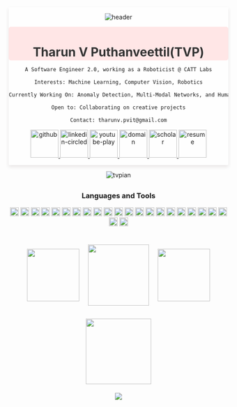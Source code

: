 
<div align="center" style="background-color: rgba(255, 255, 255, 0.8); border-radius: 0.2px; box-shadow: 0 4px 8px rgba(40, 0, 0, 0.1); padding: 0.2px;">

![header](https://capsule-render.vercel.app/api?type=venom&height=300&weight=400&color=gradient&text=TVPIAN&textBg=false&fontColor=5c32a8&&fontSize=80&reversal=false&section=header&stroke=000FF00&descSize=18&descAlign=75&descAlignY=63)
<div style="background-color: #ffe6e6; padding: 2px; border-radius: 5px;">
  <h1 style="color: #333; margin-bottom: 0; font-weight: bold">Tharun V Puthanveettil(TVP)</h1>
 <!-- <p style="color: #666; margin: 8px 0; font-weight: bold">A Software Engineer 2.0, working as a Roboticist @ CATT Labs</p>
  <p style="color: #666; margin: 8px 0; font-weight: bold"><strong>Interests:</strong> Machine Learning, Computer Vision, Robotics</p>
  <p style="color: #666; margin: 8px 0; font-weight: bold"><strong>Currently Working On:</strong> Anomaly Detection, Multi-Modal Networks, and Human-Robot Interaction</p>
  <p style="color: #666; margin: 8px 0; font-weight: bold"><strong>Open to:</strong> Collaborating on creative projects</p>
  <p style="color: #666; margin-bottom: 5px; font-weight: bold;"><strong>Contact:</strong> <a href="mailto:tharunv.pvit@gmail.com" style="color: #3498db; text-decoration: none;">tharunv.pvit@gmail.com</a></p> -->
</div>

```markdown
A Software Engineer 2.0, working as a Roboticist @ CATT Labs

Interests: Machine Learning, Computer Vision, Robotics

Currently Working On: Anomaly Detection, Multi-Modal Networks, and Human-Robot Interaction

Open to: Collaborating on creative projects

Contact: tharunv.pvit@gmail.com
```


 <!-- <a href="https://twitter.com/comicnerd07" target="blank"><img align="center" src="https://raw.githubusercontent.com/rahuldkjain/github-profile-readme-generator/master/src/images/icons/Social/twitter.svg" alt="comicnerd07" height="30" width="40" /></a> -->
<!--  <a href="https://www.linkedin.com/in/tvpian/" target="blank"><img align="center" src="https://raw.githubusercontent.com/rahuldkjain/github-profile-readme-generator/master/src/images/icons/Social/linked-in-alt.svg" alt="tvpian" height="30" width="40" /></a>
 <!-- <a href="https://instagram.com/sir_caustic" target="blank"><img align="center" src="https://raw.githubusercontent.com/rahuldkjain/github-profile-readme-generator/master/src/images/icons/Social/instagram.svg" alt="sir_caustic" height="30" width="40" /></a> -->
  <!--<a href="https://medium.com/bchukkal" target="blank"><img align="center" src="https://raw.githubusercontent.com/rahuldkjain/github-profile-readme-generator/master/src/images/icons/Social/medium.svg" alt="bchukkal" height="30" width="40" /></a>-->
<!--  <a href="https://www.youtube.com/channel/UC9dTN0_IDjY5P1IWNWNg2jQ" target="blank"><img align="center" src="https://raw.githubusercontent.com/rahuldkjain/github-profile-readme-generator/master/src/images/icons/Social/youtube.svg" alt="sir_caustic" height="30" width="40" /></a>
  <a href="https://scholar.google.com/citations?user=Vre9wQQAAAAJ&hl=en" target="blank"><img align="center" src="https://img.shields.io/badge/ResearchGate-00CCBB?style=for-the-badge&logo=ResearchGate&logoColor=white" alt="sir_caustic" height="30" width="100" /></a> -->
  <p align="center">
  <a href= "https://github.com/tvpian">
    <img width="64" height="64" src="https://img.icons8.com/nolan/64/E6E6E6/808080/github.png" alt="github"/>
  </a>
  <a href= "https://www.linkedin.com/in/tvpian/">
    <img width="64" height="64" src="https://img.icons8.com/nolan/64/E6E6E6/808080/linkedin-circled.png" alt="linkedin-circled"/>
  </a>
  <a href= "https://www.youtube.com/channel/UC9dTN0_IDjY5P1IWNWNg2jQ">
    <img width="64" height="64" src="https://img.icons8.com/nolan/64/E6E6E6/808080/youtube-play.png" alt="youtube-play"/>
  </a>

  <a href= "https://tvpian.github.io/">
    <img width="64" height="64" src="https://img.icons8.com/nolan/64/E6E6E6/808080/domain.png" alt="domain"/>
  </a>
	
  <a href= "https://scholar.google.com/citations?user=Vre9wQQAAAAJ&hl=en">
    <img width="64" height="64" src="https://img.icons8.com/nolan/64/E6E6E6/808080/google-scholar.png" alt="scholar"/>
  </a>

  <a href= "https://tvpian.github.io/data/Tharun_Resume.pdf">
    <img width="64" height="64" src="https://img.icons8.com/nolan/64/E6E6E6/808080/resume.png" alt="resume"/>
  </a>

  
</div>

<div>
<p align="center"> <img src="https://komarev.com/ghpvc/?username=tvpian&label=Profile%20views&color=0e75b6&style=flat" alt="tvpian" /> </p>
</div>
<h2></h2>
<div align="center">
<h3>Languages and Tools</h3>

<code><img height="20" src="https://img.shields.io/badge/Python-3776AB?style=plastic&logo=python&logoColor=black&labelColor=white&color=white"></code>
<code><img height="20" src="https://img.shields.io/badge/C-00599C?style=plastic&logo=c&logoColor=black&labelColor=white&color=white"></code>
<code><img height="20" src="https://img.shields.io/badge/C%2B%2B-00599C?style=plastic&logo=c%2B%2B&logoColor=black&labelColor=white&color=white"></code>
<code><img height="20" src="https://img.shields.io/badge/TensorFlow-FF6F00?style=plastic&logo=TensorFlow&&logoColor=black&labelColor=white&color=white"></code>
<code><img height="20" src="https://img.shields.io/badge/PyTorch-EE4C2C?style=plastic&logo=PyTorch&logoColor=black&labelColor=white&color=white"></code>
<code><img height="20" src="https://img.shields.io/badge/Numpy-777BB4?style=plastic&logo=numpy&logoColor=black&labelColor=white&color=white"></code>
<code><img height="20" src="https://img.shields.io/badge/scikit_learn-F7931E?style=plastic&logo=scikit-learn&logoColor=black&labelColor=white&color=white"></code> 
<code><img height="20" src="https://img.shields.io/badge/OpenCV-27338e?style=plastic&logo=OpenCV&logoColor=black&labelColor=white&color=white"></code>
<code><img height="20" src="https://img.shields.io/badge/ROS-22314E?style=plastic&logo=ROS&logoColor=black&labelColor=white&color=white"></code>
<code><img height="20" src="https://img.shields.io/badge/javascript-22314E?style=plastic&logo=javascript&logoColor=black&labelColor=white&color=white"></code>
<code><img height="20" src="https://img.shields.io/badge/mysql-22314E?style=plastic&logo=mysql&logoColor=black&labelColor=white&color=white"></code>
<code><img height="20" src="https://img.shields.io/badge/git-22314E?style=plastic&logo=git&logoColor=black&labelColor=white&color=white"></code>
<code><img height="20" src="https://img.shields.io/badge/SciPy-%230C55A5.svg?style=plastic&logo=scipy&logoColor=black&labelColor=white&color=white"></code>
<code><img height="20" src="https://img.shields.io/badge/pandas-%23150458.svg?style=plastic&logo=pandas&logoColor=black&labelColor=white&color=white"></code>
<code><img height="20" src="https://img.shields.io/badge/numpy-%23013243.svg?style=plastic&logo=numpy&logoColor=black&labelColor=white&color=white"></code>
<code><img height="20" src="https://img.shields.io/badge/Matplotlib-%23ffffff.svg?style=plastic&logo=Matplotlib&logoColor=black&labelColor=white&color=white"></code>
<code><img height="20" src="https://img.shields.io/badge/Keras-%23D00000.svg?style=plastic&logo=Keras&logoColor=black&labelColor=white&color=white"></code>
<code><img height="20" src="https://img.shields.io/badge/Linux-FCC624?style=plastic&logo=linux&logoColor=black&labelColor=white&color=white"></code>
<code><img height="20" src="https://img.shields.io/badge/flask-%23000.svg?style=plastic&logo=flask&logoColor=black&labelColor=white&color=white"></code>
<code><img height="20" src="https://img.shields.io/badge/threejs-black?style=plastic&logo=three.js&logoColor=black&labelColor=white&color=white"></code>
<code><img height="20" src="https://img.shields.io/badge/unity-%23000000.svg?style=plastic&logo=unity&logoColor=black&labelColor=white&color=white"></code>
<code><img height="20" src="https://img.shields.io/badge/heroku-%23430098.svg?style=plastic&logo=heroku&logoColor=black&labelColor=white&color=white"></code>
<code><img height="20" src="https://img.shields.io/badge/html5-%23E34F26.svg?style=plastic&logo=html5&logoColor=black&labelColor=white&color=white"></code>
</div>
<h2></h2>

<!--
<div align="center">
<a href="https://github.com/tvpian/github-readme-stats">
  <img height=200 align="center" src="https://github-readme-stats.vercel.app/api?username=tvpian&show_icons=true&theme=dark&icon_color=ffffff&bg_color=000000" />
</a>
<a href="https://github.com/tvpian/convoychat">
  <img height=200 align="center" src="https://github-readme-stats.vercel.app/api/top-langs?username=tvpian&layout=compact&langs_count=8&card_width=320&show_icons=true&theme=dark&icon_color=ffffff&bg_color=000000" />
</a>
</div>
-->

<div align="center">
  <div style="display: flex; justify-content: center; align-items: center; flex-wrap: wrap; background-color: rgba(0, 0, 0, 0);">
    <a href="https://github.com/tvpian/github-readme-stats" style="margin: 10px;">
      <img height=120 src="https://github-readme-stats.vercel.app/api?username=tvpian&show_icons=true&theme=dark&icon_color=ffffff&bg_color=00000000" />
    </a>
    <a href="https://github.com/tvpian/convoychat" style="margin: 10px;">
      <img height=140 src="https://github-readme-stats.vercel.app/api/top-langs?username=tvpian&layout=compact&langs_count=8&card_width=200&show_icons=true&theme=dark&icon_color=ffffff&bg_color=00000000" />
    </a>
    <a href="https://github.com/tvpian/github-readme-streak-stats" style="margin: 10px;">
      <img height=120 src="http://github-readme-streak-stats.herokuapp.com?user=tvpian&show_icons=true&theme=dark&background=00000000" />
    </a>
  </div>
</div>

<div align="center">
  <img height="150" src="https://github-profile-trophy.vercel.app/?username=tvpian&column=-1&theme=chalk&no-bg=true" style="margin-top: 20px;" />
</div>

<div align="center">
  <img src="https://capsule-render.vercel.app/api?type=rect&height=10&width=300&color=gradient&textBg=false&fontColor=5c32a8&fontSize=80&reversal=true&section=footer&stroke=000FF00&descSize=18&descAlign=75&descAlignY=63" style="margin-top: 20px;" />
</div>

<!--
<div align="center">
<p align="center">
  <img src="https://capsule-render.vercel.app/api?text=Hey Everyone!🕹️&animation=fadeIn&type=waving&color=gradient&height=100"/>
</p>
</div>
-->

<!---
tvpian/tvpian is a ✨ special ✨ repository because its `README.md` (this file) appears on your GitHub profile.
You can click the Preview link to take a look at your changes.
--->


